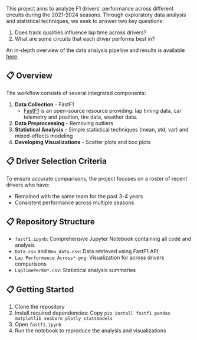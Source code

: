 This project aims to analyze F1 drivers' performance across different circuits during the 2021-2024 seasons. Through exploratory data analysis and statistical techniques, we seek to answer two key questions:
1. Does track qualities influence lap time across drivers?
2. What are some circuits that each driver performs best in?

An in-depth overview of the data analysis pipeline and results is available [here](https://blaketrn.notion.site/A-Simple-F1-Drivers-Performance-Analysis-1c1b8fab88a780e9bed4e9c02eadbbe6).

## 📋 Overview
The workflow consists of several integrated components:
1. **Data Collection** - FastF1
   - [FastF1](https://github.com/theOehrly/Fast-F1) is an open-source resource providing: lap timing data, car telemetry and position, tire data, weather data.
3. **Data Preprocessing** - Removing outliers
4. **Statistical Analysis** - Simple statistical techniques (mean, std, var) and mixed-effects modeling
5. **Developing Visualizations** - Scatter plots and box plots

## 📋 Driver Selection Criteria
To ensure accurate comparisons, the project focuses on a roster of recent drivers who have:
- Remained with the same team for the past 3-4 years
- Consistent performance across multiple seasons

## 📋 Repository Structure
- ```fastf1.ipynb```: Comprehensive Jupyter Notebook containing all code and analysis
- ```Data.csv``` and ```New_data.csv```: Data retrieved using FastF1 API
- ```Lap Performance Across*.png```: Visualization for across drivers comparisons
- ```LapTimePerKm*.csv```: Statistical analysis summaries

## 📋 Getting Started
1. Clone the repository
2. Install required dependencies: Copy ```pip install fastf1 pandas matplotlib seaborn plotly statsmodels```
3. Open ```fastf1.ipynb```
4. Run the notebook to reproduce the analysis and visualizations



